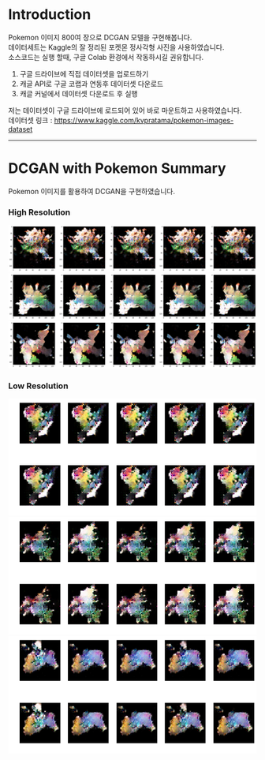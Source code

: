 # Introduction  
Pokemon 이미지 800여 장으로 DCGAN 모델을 구현해봅니다.  
데이터세트는 Kaggle의 잘 정리된 포켓몬 정사각형 사진을 사용하였습니다.  
소스코드는 실행 할때, 구글 Colab 환경에서 작동하시길 권유합니다.  
1. 구글 드라이브에 직접 데이터셋을 업로드하기  
2. 캐글 API로 구글 코랩과 연동후 데이터셋 다운로드  
3. 캐글 커널에서 데이터셋 다운로드 후 실행  
    
저는 데이터셋이 구글 드라이브에 로드되어 있어 바로 마운트하고 사용하였습니다.  
데이터셋 링크 : https://www.kaggle.com/kvpratama/pokemon-images-dataset  
    
***
# DCGAN with Pokemon Summary    
Pokemon 이미지를 활용하여 DCGAN을 구현하였습니다.  
    
### High Resolution  
![High1](https://github.com/Doyosae/GAN_Pokemon/blob/master/DCGAN/High%20Resolution%20Sample/High%20Resolu%207.png)  
![High2](https://github.com/Doyosae/GAN_Pokemon/blob/master/DCGAN/High%20Resolution%20Sample/High%20Resolu%206.png)  
![High3](https://github.com/Doyosae/GAN_Pokemon/blob/master/DCGAN/High%20Resolution%20Sample/High%20Resolu%204.png)  
    
### Low Resolution  
![sample2](https://github.com/Doyosae/GAN_Pokemon/blob/master/DCGAN/Low%20Resolution%20Sample/Low%20Resolu%20(2).png) 
![sample4](https://github.com/Doyosae/GAN_Pokemon/blob/master/DCGAN/Low%20Resolution%20Sample/Low%20Resolu%20(4).png)  
![sample6](https://github.com/Doyosae/GAN_Pokemon/blob/master/DCGAN/Low%20Resolution%20Sample/Low%20Resolu%20(6).png)
